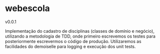 webescola
=========

v0.0.1

Implementação do cadastro de disciplinas (classes de domínio e negócio), utilizando a metodologia de TDD, onde primeiro escrevemos os 
testes para posteriormente escrevermos o código de produção. Utilizaremos as facilidades do demoiselle para logging e execução dos 
unit tests.


 




		
	


